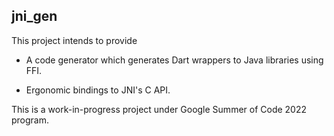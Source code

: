 ## jni_gen

This project intends to provide

* A code generator which generates Dart wrappers to Java libraries using FFI.

* Ergonomic bindings to JNI's C API.

This is a work-in-progress project under Google Summer of Code 2022 program.

